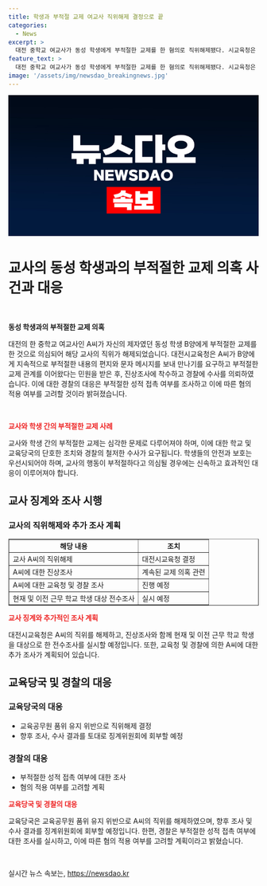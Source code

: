 ```yaml
---
title: 학생과 부적절 교제 여교사 직위해제 결정으로 끝
categories:
  - News
excerpt: >
  대전 중학교 여교사가 동성 학생에게 부적절한 교제를 한 혐의로 직위해제됐다. 시교육청은 A씨의 행동을 조사하고 경찰에 수사를 의뢰했다. A씨는 제자에게 부적절한 행동을 한 것으로 알려졌으며, 경찰은 혐의를 조사 중이다. A씨는 현재 병가 중이며, 교육당국이 조치를 취하고 있다. 해당 중학교와 A씨가 근무한 학교에서도 피해 여부를 조사할 예정이다. 시교육청은 A씨의 행동을 교육공무원 품위 유지 위반 사안으로 판단하고 직위해제를 결정했다.
feature_text: >
  대전 중학교 여교사가 동성 학생에게 부적절한 교제를 한 혐의로 직위해제됐다. 시교육청은 A씨의 행동을 조사하고 경찰에 수사를 의뢰했다. A씨는 제자에게 부적절한 행동을 한 것으로 알려졌으며, 경찰은 혐의를 조사 중이다. A씨는 현재 병가 중이며, 교육당국이 조치를 취하고 있다. 해당 중학교와 A씨가 근무한 학교에서도 피해 여부를 조사할 예정이다. 시교육청은 A씨의 행동을 교육공무원 품위 유지 위반 사안으로 판단하고 직위해제를 결정했다.
image: '/assets/img/newsdao_breakingnews.jpg'
---
```


<p><img src="/assets/img/newsdao_breakingnews.jpg" alt="koreaapp 속보" /></p>

<h1>교사의 동성 학생과의 부적절한 교제 의혹 사건과 대응</h1>

<p data-ke-size="size16">&nbsp;</p>

<p><b>동성 학생과의 부적절한 교제 의혹</b></p>

<p>대전의 한 중학교 여교사인 A씨가 자신의 제자였던 동성 학생 B양에게 부적절한 교제를 한 것으로 의심되어 해당 교사의 직위가 해제되었습니다. 대전시교육청은 A씨가 B양에게 지속적으로 부적절한 내용의 편지와 문자 메시지를 보내 만나기를 요구하고 부적절한 교제 관계를 이어왔다는 민원을 받은 후, 진상조사에 착수하고 경찰에 수사를 의뢰하였습니다. 이에 대한 경찰의 대응은 부적절한 성적 접촉 여부를 조사하고 이에 따른 혐의 적용 여부를 고려할 것이라 밝혀졌습니다.</p>

<p data-ke-size="size16">&nbsp;</p>

<p><b><span style="color: #ee2323;">교사와 학생 간의 부적절한 교제 사례</span></b></p>

<p>교사와 학생 간의 부적절한 교제는 심각한 문제로 다루어져야 하며, 이에 대한 학교 및 교육당국의 단호한 조치와 경찰의 철저한 수사가 요구됩니다. 학생들의 안전과 보호는 우선시되어야 하며, 교사의 행동이 부적절하다고 의심될 경우에는 신속하고 효과적인 대응이 이루어져야 합니다.</p>

<h2 data-ke-size="size16">교사 징계와 조사 시행</h2>

<h3>교사의 직위해제와 추가 조사 계획</h3>

<table style="width: 100%;" border="1">
<tbody>
<tr>
<td style="text-align: center; height: 17px;"><b>해당 내용</b></td>
<td style="text-align: center; height: 17px;"><b>조치</b></td>
</tr>
<tr>
<td style="text-align: left;">교사 A씨의 직위해제</td>
<td style="text-align: left;">대전시교육청 결정</td>
</tr>
<tr>
<td style="text-align: left;">A씨에 대한 진상조사</td>
<td style="text-align: left;">계속된 교제 의혹 관련</td>
</tr>
<tr>
<td style="text-align: left;">A씨에 대한 교육청 및 경찰 조사</td>
<td style="text-align: left;">진행 예정</td>
</tr>
<tr>
<td style="text-align: left;">현재 및 이전 근무 학교 학생 대상 전수조사</td>
<td style="text-align: left;">실시 예정</td>
</tr>
</tbody>
</table>

<p><b><span style="color: #ee2323;">교사 징계와 추가적인 조사 계획</span></b></p>

<p>대전시교육청은 A씨의 직위를 해제하고, 진상조사와 함께 현재 및 이전 근무 학교 학생을 대상으로 한 전수조사를 실시할 예정입니다. 또한, 교육청 및 경찰에 의한 A씨에 대한 추가 조사가 계획되어 있습니다.</p>

<h2 data-ke-size="size16">교육당국 및 경찰의 대응</h2>

<h3>교육당국의 대응</h3>

<ul>
<li>교육공무원 품위 유지 위반으로 직위해제 결정</li>
<li>향후 조사, 수사 결과를 토대로 징계위원회에 회부할 예정</li>
</ul>

<h3>경찰의 대응</h3>

<ul>
<li>부적절한 성적 접촉 여부에 대한 조사</li>
<li>혐의 적용 여부를 고려할 계획</li>
</ul>

<p><b><span style="color: #ee2323;">교육당국 및 경찰의 대응</span></b></p>

<p>교육당국은 교육공무원 품위 유지 위반으로 A씨의 직위를 해제하였으며, 향후 조사 및 수사 결과를 징계위원회에 회부할 예정입니다. 한편, 경찰은 부적절한 성적 접촉 여부에 대한 조사를 실시하고, 이에 따른 혐의 적용 여부를 고려할 계획이라고 밝혔습니다.</p>

<p data-ke-size="size16">&nbsp;</p>
실시간 뉴스 속보는, <a href="https://newsdao.kr" rel="dofollow">https://newsdao.kr</a>


